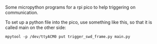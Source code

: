 Some micropython programs for a rpi pico to help triggering on communication.

To set up a python file into the pico, use something like this, so that it is called main on the other side:

```
mpytool -p /dev/ttyACM0 put trigger_swd_frame.py main.py
```